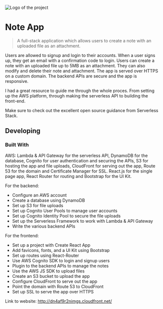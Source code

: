 ![Logo of the project](http://members.chello.nl/m.van.duren/img/kusje.png)

# Note App
> A full-stack application which allows users to create a note with an uploaded file as an attachment.

Users are allowed to signup and login to their accounts. When a user signs up, they get an email with a confirmation code to login. Users can create a note with an uploaded file up to 5MB as an attachment. They can also modify and delete their note and attachment. The app is served over HTTPS on a custom domain. The backend APIs are secure and the app is responsive.

I had a great resource to guide me through the whole proces. From setting up the AWS platform, through making the serverless API to building the front-end.

Make sure to check out the excellent open source guidance from Serverless Stack.
 
## Developing

### Built With
AWS: Lambda & API Gateway for the serverless API, DynamoDB for the database, Cognito for user authentication and securing the APIs, S3 for hosting the app and file uploads, CloudFront for serving out the app, Route 53 for the domain and Certificate Manager for SSL. React.js for the single page app, React Router for routing and Bootstrap for the UI Kit.

For the backend:

* Configure an AWS account
* Create a database using DynamoDB
* Set up S3 for file uploads
* Set up Cognito User Pools to manage user accounts
* Set up Cognito Identity Pool to secure the file uploads
* Set up the Serverless Framework to work with Lambda & API Gateway
* Write the various backend APIs

For the frontend:

* Set up a project with Create React App
* Add favicons, fonts, and a UI Kit using Bootstrap
* Set up routes using React-Router
* Use AWS Cognito SDK to login and signup users
* Plugin to the backend APIs to manage the notes
* Use the AWS JS SDK to upload files
* Create an S3 bucket to upload the app
* Configure CloudFront to serve out the app
* Point the domain with Route 53 to CloudFront
* Set up SSL to serve the app over HTTPS

Link to website: http://dn4af9r2nimgs.cloudfront.net/
